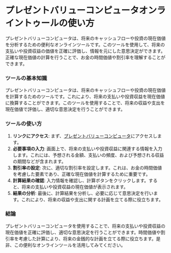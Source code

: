 プレゼントバリューコンピュータオンライントゥールの使い方
============================

プレゼントバリューコンピュータは、将来のキャッシュフローや投資の現在価値を分析するための便利なオンラインツールです。このツールを使用して、将来の支払いや投資収益の価値を正確に評価し、情報を元にした意思決定ができます。正確な現在価値の計算を行うことで、お金の時間価値や割引率を理解することができます。

### ツールの基本知識

プレゼントバリューコンピュータは、将来のキャッシュフローや投資の現在価値を計算するためのツールです。これにより、将来の支払いや投資収益を現在価値に換算することができます。このツールを使用することで、将来の収益や支出を現在価値で評価し、適切な意思決定を行うことができます。

### ツールの使い方

1. **リンクにアクセス**: まず、[プレゼントバリューコンピュータ](https://www.onlinecalculatorsfree.com/ja/financial/present-value-calculator.html)にアクセスします。
2. **必要事項の入力**: 画面上で、将来の支払いや投資収益に関連する情報を入力します。これには、予想される金額、支払いの頻度、および予想される収益の期間などが含まれます。
3. **割引率の設定**: 次に、適切な割引率を設定します。これは、お金の時間価値を考慮した要素であり、正確な現在価値を計算するために重要です。
4. **計算結果の確認**: 入力情報を確認し、計算ボタンをクリックします。すると、将来の支払いや投資収益の現在価値が表示されます。
5. **結果の分析**: 最後に、計算結果を分析し、必要に応じて意思決定を行います。これにより、将来の収益や支出に関する計画を立てる際に役立ちます。

### 結論

プレゼントバリューコンピュータを使用することで、将来の支払いや投資収益の現在価値を正確に評価し、適切な意思決定を行うことができます。時間価値や割引率を考慮した計算により、将来の金銭的な計画を立てる際に役立ちます。是非、この便利なオンラインツールを活用してみてください。